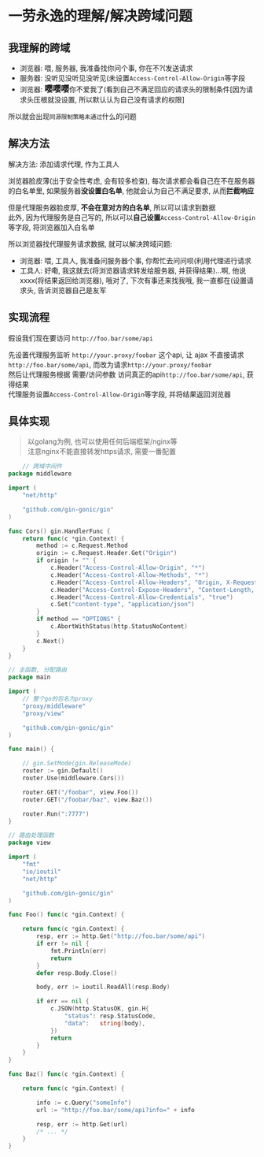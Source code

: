 
# 一劳永逸的理解/解决跨域问题

## 我理解的跨域

- 浏览器: 喂, 服务器, 我准备找你问个事, 你在不?(发送请求
- 服务器: 没听见没听见没听见(未设置`Access-Control-Allow-Origin`等字段
- 浏览器: <big>**嘤嘤嘤**</big>你不爱我了(看到自己不满足回应的请求头的限制条件[因为请求头压根就没设置, 所以默认认为自己没有请求的权限]

所以就会出现`同源限制策略未通过`什么的问题

## 解决方法

解决方法: 添加请求代理, 作为工具人

浏览器脸皮薄(出于安全性考虑, 会有较多检查), 每次请求都会看自己在不在服务器的白名单里, 如果服务器**没设置白名单**, 他就会认为自己不满足要求, 从而**拦截响应**

但是代理服务器脸皮厚, **不会在意对方的白名单**, 所以可以请求到数据  
此外, 因为代理服务是自己写的, 所以可以**自己设置**`Access-Control-Allow-Origin`等字段, 将浏览器加入白名单

所以浏览器找代理服务请求数据, 就可以解决跨域问题:

- 浏览器: 喂, 工具人, 我准备问服务器个事, 你帮忙去问问呗(利用代理进行请求
- 工具人: 好嘞, 我这就去(将浏览器请求转发给服务器, 并获得结果)...啊, 他说xxxx(将结果返回给浏览器), 哦对了, 下次有事还来找我哦, 我一直都在(设置请求头, 告诉浏览器自己是友军

## 实现流程

假设我们现在要访问 `http://foo.bar/some/api`

先设置代理服务监听 `http://your.proxy/foobar` 这个api, 让 ajax 不直接请求`http://foo.bar/some/api`, 而改为请求`http://your.proxy/foobar`  
然后让代理服务根据 需要/访问参数 访问真正的api`http://foo.bar/some/api`, 获得结果  
代理服务设置`Access-Control-Allow-Origin`等字段, 并将结果返回浏览器

## 具体实现

> 以golang为例, 也可以使用任何后端框架/nginx等  
> 注意nginx不能直接转发https请求, 需要一番配置

```go
    // 跨域中间件
package middleware

import (
    "net/http"

    "github.com/gin-gonic/gin"
)

func Cors() gin.HandlerFunc {
    return func(c *gin.Context) {
        method := c.Request.Method
        origin := c.Request.Header.Get("Origin")
        if origin != "" {
            c.Header("Access-Control-Allow-Origin", "*")
            c.Header("Access-Control-Allow-Methods", "*")
            c.Header("Access-Control-Allow-Headers", "Origin, X-Requested-With, Content-Type, Accept, Authorization")
            c.Header("Access-Control-Expose-Headers", "Content-Length, Access-Control-Allow-Origin, Access-Control-Allow-Headers, Cache-Control, Content-Language, Content-Type")
            c.Header("Access-Control-Allow-Credentials", "true")
            c.Set("content-type", "application/json")
        }
        if method == "OPTIONS" {
            c.AbortWithStatus(http.StatusNoContent)
        }
        c.Next()
    }
}
```

```go
// 主函数, 分配路由
package main

import (
    // 整个go的包名为proxy
    "proxy/middleware"
    "proxy/view"

    "github.com/gin-gonic/gin"
)

func main() {

    // gin.SetMode(gin.ReleaseMode)
    router := gin.Default()
    router.Use(middleware.Cors())

    router.GET("/foobar", view.Foo())
    router.GET("/foobar/baz", view.Baz())

    router.Run(":7777")
}
```

```go
// 路由处理函数
package view

import (
    "fmt"
    "io/ioutil"
    "net/http"

    "github.com/gin-gonic/gin"
)

func Foo() func(c *gin.Context) {

    return func(c *gin.Context) {
        resp, err := http.Get("http://foo.bar/some/api")
        if err != nil {
            fmt.Println(err)
            return
        }
        defer resp.Body.Close()

        body, err := ioutil.ReadAll(resp.Body)

        if err == nil {
            c.JSON(http.StatusOK, gin.H{
                "status": resp.StatusCode,
                "data":   string(body),
            })
            return
        }
    }
}

func Baz() func(c *gin.Context) {

    return func(c *gin.Context) {

        info := c.Query("someInfo")
        url := "http://foo.bar/some/api?info=" + info

        resp, err := http.Get(url)
        /* ... */
    }
}
```